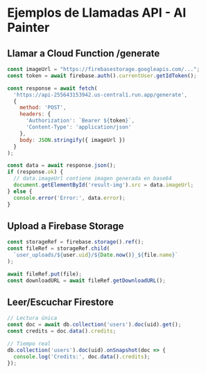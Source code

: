 # Ejemplos de Llamadas API - AI Painter

## Llamar a Cloud Function /generate

```javascript
const imageUrl = "https://firebasestorage.googleapis.com/...";
const token = await firebase.auth().currentUser.getIdToken();

const response = await fetch(
  'https://api-255643153942.us-central1.run.app/generate',
  {
    method: 'POST',
    headers: {
      'Authorization': `Bearer ${token}`,
      'Content-Type': 'application/json'
    },
    body: JSON.stringify({ imageUrl })
  }
);

const data = await response.json();
if (response.ok) {
  // data.imageUrl contiene imagen generada en base64
  document.getElementById('result-img').src = data.imageUrl;
} else {
  console.error('Error:', data.error);
}
```

## Upload a Firebase Storage

```javascript
const storageRef = firebase.storage().ref();
const fileRef = storageRef.child(
  `user_uploads/${user.uid}/${Date.now()}_${file.name}`
);

await fileRef.put(file);
const downloadURL = await fileRef.getDownloadURL();
```

## Leer/Escuchar Firestore

```javascript
// Lectura única
const doc = await db.collection('users').doc(uid).get();
const credits = doc.data().credits;

// Tiempo real
db.collection('users').doc(uid).onSnapshot(doc => {
  console.log('Credits:', doc.data().credits);
});
